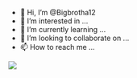 - 👋 Hi, I’m @Bigbrotha12
- 👀 I’m interested in ...
- 🌱 I’m currently learning ...
- 💞️ I’m looking to collaborate on ...
- 📫 How to reach me ...

<div>
  <img src="https://media.giphy.com/media/Wu4TiWLLFqxk4KMRiU/giphy.gif" />
</div>

<!---
Bigbrotha12/Bigbrotha12 is a ✨ special ✨ repository because its `README.md` (this file) appears on your GitHub profile.
You can click the Preview link to take a look at your changes.
--->
